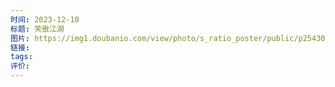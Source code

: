 ```yaml
---
时间: 2023-12-10
标题: 笑傲江湖
图片: https://img1.doubanio.com/view/photo/s_ratio_poster/public/p2543084320.webp
链接: 
tags: 
评价:
---
```




